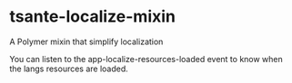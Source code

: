 # tsante-localize-mixin

A Polymer mixin that simplify localization

You can listen to the app-localize-resources-loaded event to know when the langs resources are loaded.
